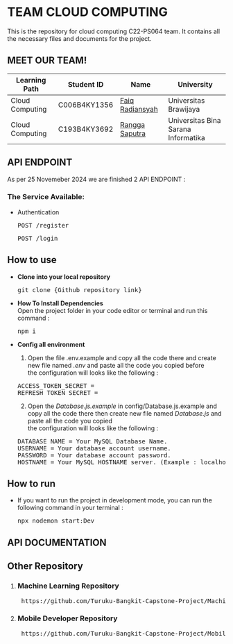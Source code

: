 # TEAM CLOUD COMPUTING
This is the repository for cloud computing C22-PS064 team. It contains all the necessary files and documents for the project.


## MEET OUR TEAM!
| Learning Path      | Student ID   | Name                                                 | University                                          |
| ------------------ | ------------ | ---------------------------------------------------- | --------------------------------------------------- |
| Cloud Computing    | C006B4KY1356 | [Faiq Radiansyah](https://github.com/Toru45)      | Universitas Brawijaya                        |
| Cloud Computing    | C193B4KY3692 | [Rangga Saputra](https://github.com/I4MRangga)           | Universitas Bina Sarana Informatika |

## API ENDPOINT

As per 25 Novemeber 2024 we are finished 2 API ENDPOINT :

### The Service Available:
* Authentication
  <pre>POST /register</pre>
  <pre>POST /login</pre>

  
## How to use

* **Clone into your local repository** 
  <pre>git clone {Github repository link}</pre>
* **How To Install Dependencies**</br>
  Open the project folder in your code editor or terminal and run this command :
  <pre>npm i</pre>

* **Config all environment**</br>
  1. Open the file .env.example and copy all the code there and create new file named *.env* and paste all the code you copied before</br>
  the configuration will looks like the following : 
  <pre>
  ACCESS_TOKEN_SECRET =   
  REFRESH_TOKEN_SECRET = 
  </pre>
  2. Open the *Database.js.example* in config/Database.js.example and copy all the code there then create new file named *Database.js* and paste all the code you copied </br>
  the configuration will looks like the following : 
  <pre>
  DATABASE NAME = Your MySQL Database Name.
  USERNAME = Your database account username.
  PASSWORD = Your database account password.
  HOSTNAME = Your MySQL HOSTNAME server. (Example : localhost)
  </pre>

## How to run
* If you want to run the project in development mode, you can run the following command in your terminal :
  <pre>npx nodemon start:Dev</pre>

## API DOCUMENTATION

## Other Repository
1. ### Machine Learning Repository
    <pre> https://github.com/Turuku-Bangkit-Capstone-Project/Machine-Learning </pre>
2. ### Mobile Developer Repository
    <pre> https://github.com/Turuku-Bangkit-Capstone-Project/Mobile-Development </pre>

